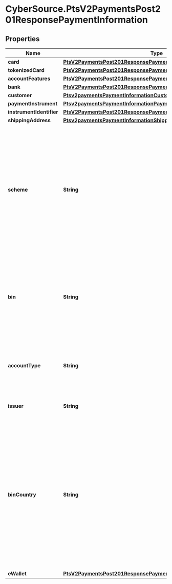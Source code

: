 # CyberSource.PtsV2PaymentsPost201ResponsePaymentInformation

## Properties
Name | Type | Description | Notes
------------ | ------------- | ------------- | -------------
**card** | [**PtsV2PaymentsPost201ResponsePaymentAccountInformationCard**](PtsV2PaymentsPost201ResponsePaymentAccountInformationCard.md) |  | [optional] 
**tokenizedCard** | [**PtsV2PaymentsPost201ResponsePaymentInformationTokenizedCard**](PtsV2PaymentsPost201ResponsePaymentInformationTokenizedCard.md) |  | [optional] 
**accountFeatures** | [**PtsV2PaymentsPost201ResponsePaymentInformationAccountFeatures**](PtsV2PaymentsPost201ResponsePaymentInformationAccountFeatures.md) |  | [optional] 
**bank** | [**PtsV2PaymentsPost201ResponsePaymentInformationBank**](PtsV2PaymentsPost201ResponsePaymentInformationBank.md) |  | [optional] 
**customer** | [**Ptsv2paymentsPaymentInformationCustomer**](Ptsv2paymentsPaymentInformationCustomer.md) |  | [optional] 
**paymentInstrument** | [**Ptsv2paymentsPaymentInformationPaymentInstrument**](Ptsv2paymentsPaymentInformationPaymentInstrument.md) |  | [optional] 
**instrumentIdentifier** | [**PtsV2PaymentsPost201ResponsePaymentInformationInstrumentIdentifier**](PtsV2PaymentsPost201ResponsePaymentInformationInstrumentIdentifier.md) |  | [optional] 
**shippingAddress** | [**Ptsv2paymentsPaymentInformationShippingAddress**](Ptsv2paymentsPaymentInformationShippingAddress.md) |  | [optional] 
**scheme** | **String** | Subtype of card account. This field can contain one of the following values: - Maestro International - Maestro UK Domestic - MasterCard Credit - MasterCard Debit - Visa Credit - Visa Debit - Visa Electron  **Note** Additional values may be present.  | [optional] 
**bin** | **String** | Credit card BIN (the first six digits of the credit card).Derived either from the `cc_bin` request field or from the first six characters of the `customer_cc_num` field.  | [optional] 
**accountType** | **String** | Type of payment card account. This field can refer to a credit card, debit card, or prepaid card account type.  | [optional] 
**issuer** | **String** | Name of the bank or entity that issued the card account.  | [optional] 
**binCountry** | **String** | Country (two-digit country code) associated with the BIN of the customer's card used for the payment. Returned if the information is available. Use this field for additional information when reviewing orders. This information is also displayed in the details page of the CyberSource Business Center.  | [optional] 
**eWallet** | [**PtsV2PaymentsPost201ResponsePaymentInformationEWallet**](PtsV2PaymentsPost201ResponsePaymentInformationEWallet.md) |  | [optional] 


